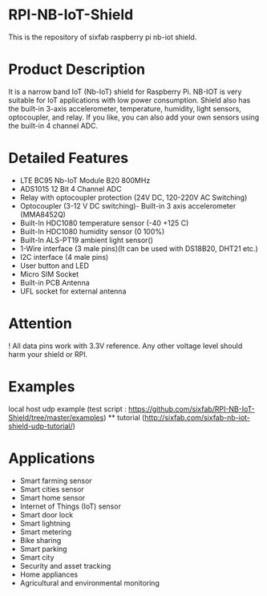 # RPI-NB-IoT-Shield
This is the repository of sixfab raspberry pi nb-iot shield.

# Product Description
It is a narrow band IoT (Nb-IoT) shield for Raspberry Pi. NB-IOT is very suitable for IoT applications with low power consumption. Shield also has the built-in 3-axis accelerometer, temperature, humidity, light sensors, optocoupler, and relay. If you like, you can also add your own sensors using the built-in 4 channel ADC.

# Detailed Features
* LTE BC95 Nb-IoT Module B20 800MHz 
* ADS1015 12 Bit 4 Channel ADC
* Relay with optocoupler protection (24V DC, 120-220V AC Switching)
* Optocoupler (3-12 V DC switching)- Built-in 3 axis accelerometer (MMA8452Q)
* Built-In HDC1080 temperature sensor (-40 +125 C)
* Built-In HDC1080 humidity sensor (0 100%)
* Built-In ALS-PT19 ambient light sensor()
* 1-Wire interface (3 male pins)(It can be used with DS18B20, DHT21 etc.)
* I2C interface (4 male pins)
* User button and LED
* Micro SIM Socket
* Built-in PCB Antenna
* UFL socket for external antenna

# Attention
! All data pins work with 3.3V reference. Any other voltage level should harm your shield or RPI.

# Examples
local host udp example (test script : https://github.com/sixfab/RPI-NB-IoT-Shield/tree/master/examples) ** tutorial (http://sixfab.com/sixfab-nb-iot-shield-udp-tutorial/) 

# Applications
* Smart farming sensor
* Smart cities sensor
* Smart home sensor
* Internet of Things (IoT) sensor
* Smart door lock
* Smart lightning
* Smart metering
* Bike sharing
* Smart parking
* Smart city
* Security and asset tracking
* Home appliances
* Agricultural and environmental monitoring
